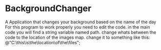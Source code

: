 # BackgroundChanger
A Application that changes your background based on the name of the day
For this program to work properly you need to edit the code.
in the main code you will find a string variable named path.
change whats between the code to the location of the images map.
change it to something like this:
@"C:\this\is\the\location\of\the\files\";
